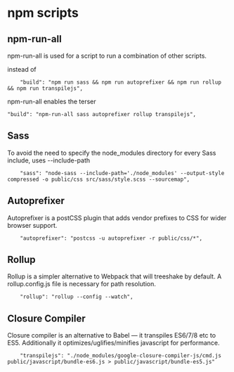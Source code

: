 # npm scripts

## npm-run-all
npm-run-all is used for a script to run a combination of other scripts. 

instead of
```
    "build": "npm run sass && npm run autoprefixer && npm run rollup && npm run transpilejs",
```
npm-run-all enables the terser
```
"build": "npm-run-all sass autoprefixer rollup transpilejs",
```

## Sass
To avoid the need to specify the node_modules directory for every Sass include, uses --include-path
```
    "sass": "node-sass --include-path='./node_modules' --output-style compressed -o public/css src/sass/style.scss --sourcemap",
```

## Autoprefixer
Autoprefixer is a postCSS plugin that adds vendor prefixes to CSS for wider browser support. 
```
    "autoprefixer": "postcss -u autoprefixer -r public/css/*",
```

## Rollup
Rollup is a simpler alternative to Webpack that will treeshake by default. A rollup.config.js file is necessary for path resolution.
```
    "rollup": "rollup --config --watch",
```

## Closure Compiler
Closure compiler is an alternative to Babel — it transpiles ES6/7/8 etc to ES5. Additionally it optimizes/uglifies/minifies javascript for performance. 
```
    "transpilejs": "./node_modules/google-closure-compiler-js/cmd.js  public/javascript/bundle-es6.js > public/javascript/bundle-es5.js"
```